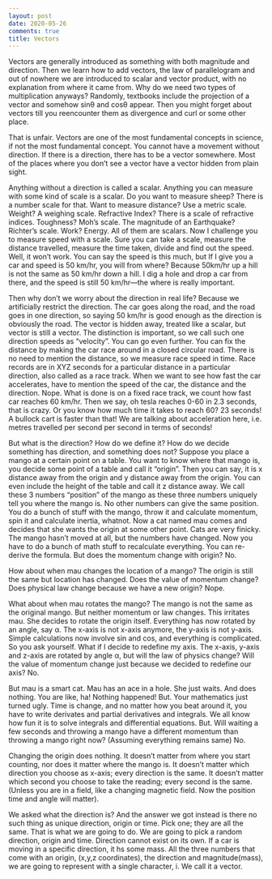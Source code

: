 ```yaml
---
layout: post
date: 2020-05-26
comments: true
title: Vectors
---
```

Vectors are generally introduced as something with both magnitude and direction. Then we learn how to add vectors, the law of parallelogram and out of nowhere we are introduced to scalar and vector product, with no explanation from where it came from. Why do we need two types of multiplication anyways? Randomly, textbooks include the projection of a vector and somehow sinθ and cosθ appear. Then you might forget about vectors till you reencounter them as divergence and curl or some other place.

That is unfair. Vectors are one of the most fundamental concepts in science, if not the most fundamental concept. You cannot have a movement without direction. If there is a direction, there has to be a vector somewhere. Most of the places where you don’t see a vector have a vector hidden from plain sight.

Anything without a direction is called a scalar. Anything you can measure with some kind of scale is a scalar. Do you want to measure sheep? There is a number scale for that. Want to measure distance? Use a metric scale. Weight? A weighing scale. Refractive Index? There is a scale of refractive indices. Toughness? Moh’s scale. The magnitude of an Earthquake? Richter’s scale. Work? Energy. All of them are scalars.
Now I challenge you to measure speed with a scale. Sure you can take a scale, measure the distance travelled, measure the time taken, divide and find out the speed. Well, it won’t work. You can say the speed is this much, but If I give you a car and speed is 50 km/hr, you will from where? Because 50km/hr up a hill is not the same as 50 km/hr down a hill. I dig a hole and drop a car from there, and the speed is still 50 km/hr—the where is really important.

Then why don’t we worry about the direction in real life? Because we artificially restrict the direction. The car goes along the road, and the road goes in one direction, so saying 50 km/hr is good enough as the direction is obviously the road. The vector is hidden away, treated like a scalar, but vector is still a vector. The distinction is important, so we call such one direction speeds as “velocity”.
You can go even further. You can fix the distance by making the car race around in a closed circular road. There is no need to mention the distance, so we measure race speed in time. Race records are in XYZ seconds for a particular distance in a particular direction, also called as a race track.
When we want to see how fast the car accelerates, have to mention the speed of the car, the distance and the direction. Nope. What is done is on a fixed race track, we count how fast car reaches 60 km/hr. Then we say, oh tesla reaches 0-60 in 2.3 seconds, that is crazy. Or you know how much time it takes to reach 60? 23 seconds! A bullock cart is faster than that! We are talking about acceleration here, i.e. metres travelled per second per second in terms of seconds!

But what is the direction? How do we define it? How do we decide something has direction, and something does not? 
Suppose you place a mango at a certain point on a table. You want to know where that mango is, you decide some point of a table and call it “origin”. Then you can say, it is x distance away from the origin and y distance away from the origin. You can even include the height of the table and call it z distance away. We call these 3 numbers “position” of the mango as these three numbers uniquely tell you where the mango is. No other numbers can give the same position. You do a bunch of stuff with the mango, throw it and calculate momentum, spin it and calculate inertia, whatnot.
Now a cat named mau comes and decides that she wants the origin at some other point. Cats are very finicky. The mango hasn’t moved at all, but the numbers have changed. Now you have to do a bunch of math stuff to recalculate everything. You can re-derive the formula. But does the momentum change with origin? No.

How about when mau changes the location of a mango? The origin is still the same but location has changed. Does the value of momentum change? Does physical law change because we have a new origin? Nope.

What about when mau rotates the mango? The mango is not the same as the original mango. But neither momentum or law changes. This irritates mau. She decides to rotate the origin itself. Everything has now rotated by an angle, say α. The x-axis is not x-axis anymore, the y-axis is not y-axis. Simple calculations now involve sin and cos, and everything is complicated. So you ask yourself. What if I decide to redefine my axis. The x-axis, y-axis and z-axis are rotated by angle α, but will the law of physics change? Will the value of momentum change just because we decided to redefine our axis? No.

But mau is a smart cat. Mau has an ace in a hole. She just waits. And does nothing. You are like, ha! Nothing happened! But. Your mathematics just turned ugly. Time is change, and no matter how you beat around it, you have to write derivates and partial derivatives and integrals. We all know how fun it is to solve integrals and differential equations. But. Will waiting a few seconds and throwing a mango have a different momentum than throwing a mango right now? (Assuming everything remains same) No.

Changing the origin does nothing. It doesn’t matter from where you start counting, nor does it matter where the mango is. It doesn’t matter which direction you choose as x-axis; every direction is the same. It doesn’t matter which second you choose to take the reading; every second is the same. (Unless you are in a field, like a changing magnetic field. Now the position time and angle will matter).

We asked what the direction is? And the answer we got instead is there no such thing as unique direction, origin or time. Pick one; they are all the same. That is what we are going to do. We are going to pick a random direction, origin and time. Direction cannot exist on its own. If a car is moving in a specific direction, it hs some mass. All the three numbers that come with an origin, (x,y,z coordinates), the direction and magnitude(mass), we are going to represent with a single character, i. We call it a vector.
